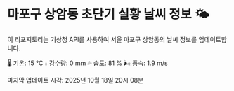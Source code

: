 
# 마포구 상암동 초단기 실황 날씨 정보 🌤️

이 리포지토리는 기상청 API를 사용하여 서울 마포구 상암동의 날씨 정보를 업데이트합니다. 

🌡️ 기온: 15 ℃
💧 강수량: 0 mm
💦 습도: 81 %
🌬️ 풍속: 1.9 m/s

마지막 업데이트 시각: 2025년 10월 18일 20시 08분    
